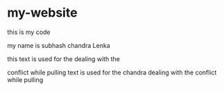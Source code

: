 # my-website

this is my code

my name is subhash chandra Lenka

this text is used for the dealing with the 

conflict while pulling
text is used for the chandra  dealing with the conflict while pulling

